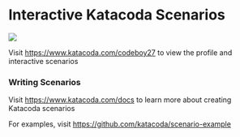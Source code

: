 # Interactive Katacoda Scenarios

[![](http://shields.katacoda.com/katacoda/codeboy27/count.svg)](https://www.katacoda.com/codeboy27 "Get your profile on Katacoda.com")

Visit https://www.katacoda.com/codeboy27 to view the profile and interactive scenarios

### Writing Scenarios
Visit https://www.katacoda.com/docs to learn more about creating Katacoda scenarios

For examples, visit https://github.com/katacoda/scenario-example
